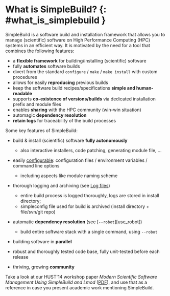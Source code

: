 # What is SimpleBuild? {: #what_is_simplebuild }

SimpleBuild is a software build and installation framework that allows you to manage (scientific) software on High 
Performance Computing (HPC) systems in an efficient way. It is motivated by the need for a tool that combines the
following features: 

* a **flexible framework** for building/installing (scientific) software
* fully **automates** software builds
* divert from the standard ``configure`` / ``make`` / ``make install`` with custom procedures
* allows for easily **reproducing** previous builds
* keep the software build recipes/specifications **simple and human-readable**
* supports **co-existence of versions/builds** via dedicated installation prefix and module files
* enables **sharing** with the HPC community (win-win situation)
* automagic **dependency resolution**
* **retain logs** for traceability of the build processes

Some key features of SimpleBuild:

* build & install (scientific) software **fully autonomously**

  * also interactive installers, code patching, generating module file, ...

* easily [configurable](configuration.md): configuration files / environment variables / command line options

  * including aspects like module naming scheme

* thorough logging and archiving (see [Log files](log-files.md))

  * entire build process is logged thoroughly, logs are stored in install directory;
  * simpleconfig file used for build is archived (install directory + file/svn/git repo) 

* automatic **dependency resolution** (see [`--robot`][use_robot])

  * build entire software stack with a single command, using ``--robot``

* building software in **parallel**
* robust and thoroughly tested code base, fully unit-tested before each release
* thriving, growing **community**

Take a look at our HUST'14 workshop paper
*Modern Scientific Software Management Using SimpleBuild and Lmod*
([PDF](https://simplebuilders.github.io/simplebuild/files/hust14_paper.pdf)),
and use that as a reference in case you present academic work mentioning SimpleBuild.
